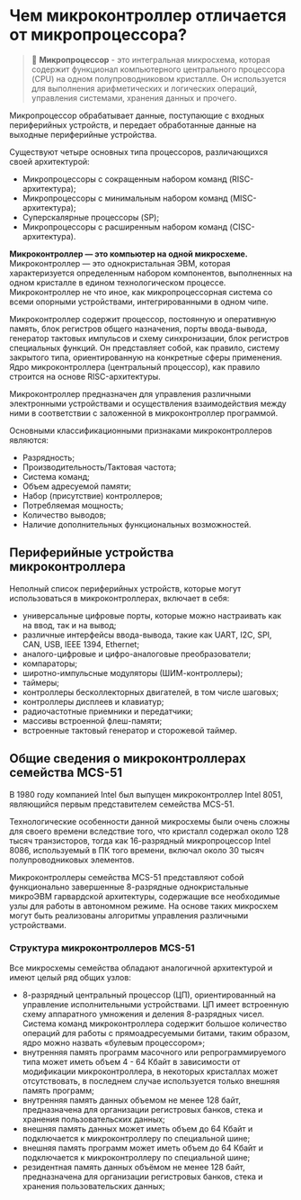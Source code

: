 # Чем микроконтроллер отличается от микропроцессора?

> 📖 **Микропроцессор** - это интегральная микросхема, которая содержит функционал компьютерного центрального процессора (CPU) на одном полупроводниковом кристалле. Он используется для выполнения арифметических и логических операций, управления системами, хранения данных и прочего.

Микропроцессор обрабатывает данные, поступающие с входных периферийных устройств, и передает обработанные данные на выходные периферийные устройства.

Существуют четыре основных типа процессоров, различающихся своей архитектурой:

  * Микропроцессоры с сокращенным набором команд (RISC-архитектура);
  * Микропроцессоры с минимальным набором команд (MISC-архитектура);
  * Суперскалярные процессоры (SP);
  * Микропроцессоры с расширенным набором команд (CISC-архитектура).

**Микроконтроллер — это компьютер на одной микросхеме.** Микроконтроллер — это однокристальная ЭВМ, которая характеризуется определенным набором компонентов, выполненных на одном кристалле в едином технологическом процессе. Микроконтроллер не что иное, как микропроцессорная система со всеми опорными устройствами, интегрированными в одном чипе.

Микроконтроллер содержит процессор, постоянную и оперативную память, блок регистров общего назначения, порты ввода-вывода, генератор тактовых импульсов и схему синхронизации, блок регистров специальных функций. Он представляет собой, как правило, систему закрытого типа, ориентированную на конкретные сферы применения. Ядро микроконтроллера (центральный процессор), как правило строится на основе RISC-архитектуры.

Микроконтроллер предназначен для управления различными электронными устройствами и осуществления взаимодействия между ними в соответствии с заложенной в микроконтроллер программой.

Основными классификационными признаками микроконтроллеров являются:

  * Разрядность;
  * Производительность/Тактовая частота;
  * Система команд;
  * Объем адресуемой памяти;
  * Набор (присутствие) контроллеров;
  * Потребляемая мощность;
  * Количество выводов;
  * Наличие дополнительных функциональных возможностей.

## Периферийные устройства микроконтроллера

Неполный список периферийных устройств, которые могут использоваться в микроконтроллерах, включает в себя:

  * универсальные цифровые порты, которые можно настраивать как на ввод, так и на вывод;
  * различные интерфейсы ввода-вывода, такие как UART, I2C, SPI, CAN, USB, IEEE 1394, Ethernet;
  * аналого-цифровые и цифро-аналоговые преобразователи;
  * компараторы;
  * широтно-импульсные модуляторы (ШИМ-контроллеры);
  * таймеры;
  * контроллеры бесколлекторных двигателей, в том числе шаговых;
  * контроллеры дисплеев и клавиатур;
  * радиочастотные приемники и передатчики;
  * массивы встроенной флеш-памяти;
  * встроенные тактовый генератор и сторожевой таймер.

## Общие сведения о микроконтроллерах семейства MCS-51

В 1980 году компанией Intel был выпущен микроконтроллер Intel 8051, являющийся первым представителем семейства MCS-51.

Технологические особенности данной микросхемы были очень сложны для своего времени вследствие того, что кристалл содержал около 128 тысяч транзисторов, тогда как 16-разрядный микропроцессор Intel 8086, используемый в ПК того времени, включал около 30 тысяч полупроводниковых элементов.

Микроконтроллеры семейства MCS-51 представляют собой функционально завершенные 8-разрядные однокристальные микроЭВМ гарвардской архитектуры, содержащие все необходимые узлы для работы в автономном режиме. На основе таких микросхем могут быть реализованы алгоритмы управления различными устройствами.

### Структура микроконтроллеров MCS-51

Все микросхемы семейства обладают аналогичной архитектурой и имеют целый ряд общих узлов:

  * 8-разрядный центральный процессор (ЦП), ориентированный на управление исполнительными устройствами. ЦП имеет встроенную схему аппаратного умножения и деления 8-разрядных чисел. Система команд микроконтроллера содержит большое количество операций для работы с прямоадресуемыми битами, таким образом, ядро можно назвать «булевым процессором»;
  * внутренняя память программ масочного или репрограммируемого типа может иметь объем 4 - 64 Кбайт в зависимости от модификации микроконтроллера, в некоторых кристаллах может отсутствовать, в последнем случае используется только внешняя память программ;
  * внутренняя память данных объемом не менее 128 байт, предназначена для организации регистровых банков, стека и хранения пользовательских данных;
  * внешняя память данных может иметь объем до 64 Кбайт и подключается к микроконтроллеру по специальной шине;
  * внешняя память программ может иметь объем до 64 Кбайт и подключается к микроконтроллеру по специальной шине;
  * резидентная память данных объёмом не менее 128 байт, предназначена для организации регистровых банков, стека и хранения пользовательских данных;